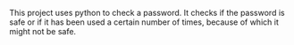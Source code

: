 This project uses python to check a password. It checks if the password is safe or if it has been used a certain number of times, because of which it might not be safe.
